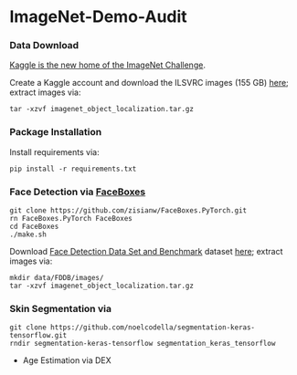 # ImageNet-Demo-Audit

### Data Download

[Kaggle is the new home of the ImageNet Challenge](https://www.kaggle.com/c/imagenet-object-localization-challenge/overview).

Create a Kaggle account and download the ILSVRC images (155 GB) [here](https://www.kaggle.com/c/imagenet-object-localization-challenge/download/imagenet_object_localization.tar.gz); extract images via:

 ~~~~
 tar -xzvf imagenet_object_localization.tar.gz
 ~~~~

### Package Installation

Install requirements via:

~~~~
pip install -r requirements.txt
~~~~

### Face Detection via [FaceBoxes](https://arxiv.org/abs/1708.05234) 
~~~~
git clone https://github.com/zisianw/FaceBoxes.PyTorch.git
rn FaceBoxes.PyTorch FaceBoxes
cd FaceBoxes
./make.sh
~~~~

Download [Face Detection Data Set and Benchmark](http://vis-www.cs.umass.edu/fddb/) dataset [here](http://tamaraberg.com/faceDataset/originalPics.tar.gz); extract images via:
~~~~
mkdir data/FDDB/images/
tar -xzvf imagenet_object_localization.tar.gz
~~~~

### Skin Segmentation via  

~~~~
git clone https://github.com/noelcodella/segmentation-keras-tensorflow.git
rndir segmentation-keras-tensorflow segmentation_keras_tensorflow
~~~~


- Age Estimation via DEX


